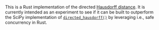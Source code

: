 This is a Rust implementation of the directed [Hausdorff distance](https://en.wikipedia.org/wiki/Hausdorff_distance).
It is currently intended as an experiment to see if it can be
built to outperform the SciPy implementation of [`directed_hausdorff()`](https://docs.scipy.org/doc/scipy/reference/generated/scipy.spatial.distance.directed_hausdorff.html)
by leveraging i.e., safe concurrency in Rust.
